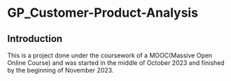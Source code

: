 # GP_Customer-Product-Analysis
## Introduction
This is a project done under the coursework of a MOOC(Massive Open Online Course) and was started in the middle of October 2023 and finished by the beginning of November 2023. 
